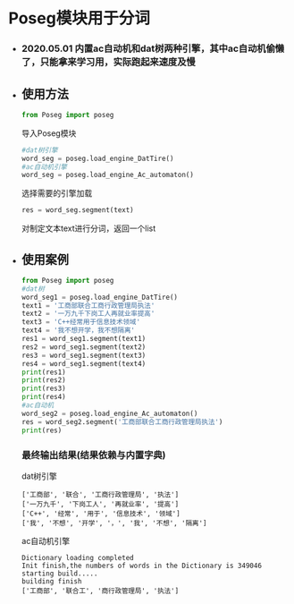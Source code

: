 # Poseg模块用于分词
  - ### 2020.05.01 内置ac自动机和dat树两种引擎，其中ac自动机偷懒了，只能拿来学习用，实际跑起来速度及慢
  - ## 使用方法
       ```python
       from Poseg import poseg
       ```
       导入Poseg模块
       ```python
       #dat树引擎
       word_seg = poseg.load_engine_DatTire()
       #ac自动机引擎
       word_seg = poseg.load_engine_Ac_automaton()
       ```
       选择需要的引擎加载
       ```python
       res = word_seg.segment(text)
       ```
       对制定文本text进行分词，返回一个list
       
  - ## 使用案例
       ```python
       from Poseg import poseg
       #dat树
       word_seg1 = poseg.load_engine_DatTire()
       text1 = '工商部联合工商行政管理局执法'
       text2 = '一万九千下岗工人再就业率提高'
       text3 = 'C++经常用于信息技术领域'
       text4 = '我不想开学，我不想隔离'
       res1 = word_seg1.segment(text1)
       res2 = word_seg1.segment(text2)
       res3 = word_seg1.segment(text3)
       res4 = word_seg1.segment(text4)
       print(res1)
       print(res2)
       print(res3)
       print(res4)
       #ac自动机
       word_seg2 = poseg.load_engine_Ac_automaton()
       res = word_seg2.segment('工商部联合工商行政管理局执法')
       print(res)
       ```
       
       ### 最终输出结果(结果依赖与内置字典)
       dat树引擎
       ```
       ['工商部', '联合', '工商行政管理局', '执法']
       ['一万九千', '下岗工人', '再就业率', '提高']
       ['C++', '经常', '用于', '信息技术', '领域']
       ['我', '不想', '开学', '，', '我', '不想', '隔离']
       ```
       ac自动机引擎
       ```
       Dictionary loading completed
       Init finish,the numbers of words in the Dictionary is 349046
       starting build.....
       building finish
       ['工商部', '联合工', '商行政管理局', '执法']
       ```
